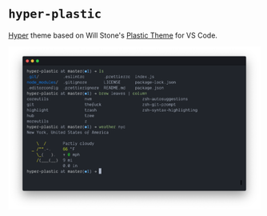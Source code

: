# `hyper-plastic`

[Hyper](https://hyper.is) theme based on Will Stone's [Plastic Theme](https://will-stone.github.io/plastic/) for VS Code.

![Preview screenshot](/preview.png)
